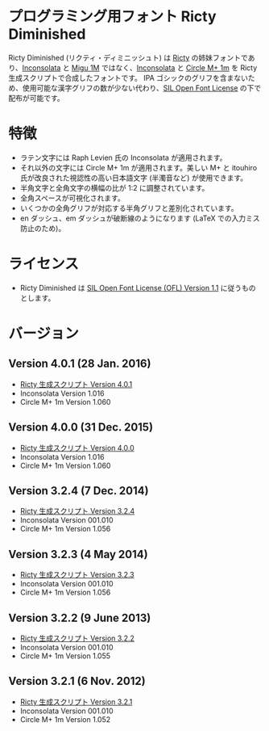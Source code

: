 # プログラミング用フォント Ricty Diminished

Ricty Diminished (リクティ・ディミニッシュト) は [Ricty](https://github.com/yascentur/Ricty) の姉妹フォントであり、[Inconsolata](http://levien.com/type/myfonts/inconsolata.html) と [Migu 1M](http://mix-mplus-ipa.osdn.jp/) ではなく、[Inconsolata](http://levien.com/type/myfonts/inconsolata.html) と [Circle M+ 1m](http://mix-mplus-ipa.osdn.jp/) を Ricty 生成スクリプトで合成したフォントです。
IPA ゴシックのグリフを含まないため、使用可能な漢字グリフの数が少ない代わり、[SIL Open Font License](http://scripts.sil.org/ofl) の下で配布が可能です。

# 特徴

* ラテン文字には Raph Levien 氏の Inconsolata が適用されます。
* それ以外の文字には Circle M+ 1m が適用されます。美しい M+ と itouhiro 氏が改良された視認性の高い日本語文字 (半濁音など) が使用できます。
* 半角文字と全角文字の横幅の比が 1:2 に調整されています。
* 全角スペースが可視化されます。
* いくつかの全角グリフが対応する半角グリフと差別化されています。
* en ダッシュ、em ダッシュが破断線のようになります (LaTeX での入力ミス防止のため)。

# ライセンス

* Ricty Diminished は [SIL Open Font License (OFL) Version 1.1](http://scripts.sil.org/ofl) に従うものとします。

# バージョン

## Version 4.0.1 (28 Jan. 2016)

* [Ricty 生成スクリプト Version 4.0.1](https://github.com/yascentur/Ricty/tree/4.0.1)
* Inconsolata Version 1.016
* Circle M+ 1m Version 1.060

## Version 4.0.0 (31 Dec. 2015)

* [Ricty 生成スクリプト Version 4.0.0](https://github.com/yascentur/Ricty/tree/4.0.0)
* Inconsolata Version 1.016
* Circle M+ 1m Version 1.060

## Version 3.2.4 (7 Dec. 2014)

* [Ricty 生成スクリプト Version 3.2.4](https://github.com/yascentur/Ricty/tree/3.2.4)
* Inconsolata Version 001.010
* Circle M+ 1m Version 1.056

## Version 3.2.3 (4 May 2014)

* [Ricty 生成スクリプト Version 3.2.3](https://github.com/yascentur/Ricty/tree/3.2.3)
* Inconsolata Version 001.010
* Circle M+ 1m Version 1.056

## Version 3.2.2 (9 June 2013)

* [Ricty 生成スクリプト Version 3.2.2](https://github.com/yascentur/Ricty/tree/3.2.2)
* Inconsolata Version 001.010
* Circle M+ 1m Version 1.055

## Version 3.2.1 (6 Nov. 2012)

* [Ricty 生成スクリプト Version 3.2.1](https://github.com/yascentur/Ricty/tree/3.2.1)
* Inconsolata Version 001.010
* Circle M+ 1m Version 1.052
